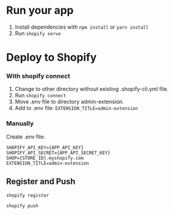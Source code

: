 # Run your app

1. Install dependencies with `npm install` or `yarn install`
2. Run `shopify serve`

# Deploy to Shopify

### With shopify connect

1. Change to other directory without existing .shopify-cli.yml file.
2. Run `shopify connect`
3. Move .env file to directory admin-extension.
4. Add to .env file: `EXTENSION_TITLE=admin-extension`

### Manually

Create .env file:

```
SHOPIFY_API_KEY={APP_API_KEY}
SHOPIFY_API_SECRET={APP_API_SECRET_KEY}
SHOP={STORE_ID}.myshopify.com
EXTENSION_TITLE=admin-extension
```

## Register and Push

`shopify register`

`shopify push`
